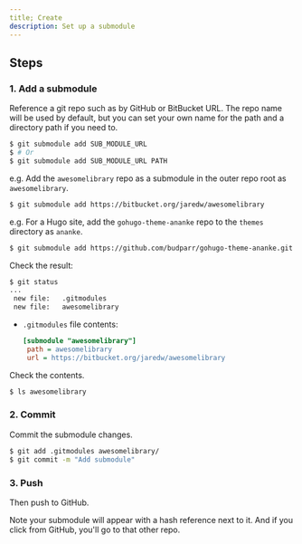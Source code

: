 ```yaml
---
title; Create
description: Set up a submodule
---
```


## Steps

### 1. Add a submodule

Reference a git repo such as by GitHub or BitBucket URL. The repo name will be used by default, but you can set your own name for the path and a directory path if you need to.

```sh
$ git submodule add SUB_MODULE_URL
$ # Or
$ git submodule add SUB_MODULE_URL PATH
```

e.g. Add the `awesomelibrary` repo as a submodule in the outer repo root as `awesomelibrary`.

```sh
$ git submodule add https://bitbucket.org/jaredw/awesomelibrary
```

e.g. For a Hugo site, add the `gohugo-theme-ananke` repo to the `themes` directory as `ananke`.

```sh
$ git submodule add https://github.com/budparr/gohugo-theme-ananke.git themes/ananke
```

Check the result:

```sh
$ git status
...
 new file:   .gitmodules
 new file:   awesomelibrary
```

- `.gitmodules` file contents:
    ```ini
    [submodule "awesomelibrary"]
     path = awesomelibrary
     url = https://bitbucket.org/jaredw/awesomelibrary
    ```

Check the contents.

```sh
$ ls awesomelibrary
```

### 2. Commit

Commit the submodule changes.

```sh
$ git add .gitmodules awesomelibrary/
$ git commit -m "Add submodule"
```

### 3. Push

Then push to GitHub.

Note your submodule will appear with a hash reference next to it. And if you click from GitHub, you'll go to that other repo.
